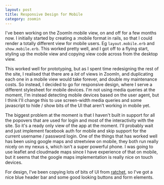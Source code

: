 ```yaml
---
layout: post
title: Responsive Design for Mobile
category: zoomin
---
```


I've been working on the ZoomIn mobile view, on and off for a few months now. I initially started by creating a :mobile format in rails, so that I could render a totally different view for mobile users. Eg `layout.mobile.erb` and `show.mobile.erb`. This worked pretty well, and I got off to a flying start, styling up the mobile view and copying view code across from the desktop view.

This worked well for prototyping, but as I spent time redesigning the rest of the site, I realised that there are a _lot_ of views in ZoomIn, and duplicating each one in a mobile view would take forever, and double my maintenance costs. So instead, I decided to go for responsive design, where I serve a different stylesheet for mobile devices. I'm not using media queries at the moment, I'm instead detecting mobile devices based on the user agent, but I think I'll change this to use screen-width media queries and some javascript to hide / show bits of the UI that aren't working in mobile yet.

The biggest problem at the moment is that I haven't built in support for all the popovers that are used for login and most of the interactivity with the site. So it's a ready only view of the app at the moment. I'll probably wait and just implement facebook auth for mobile and skip support for the current username / password login. One of the things that has worked well has been using google maps and streetview on mobile, they both run really nicely on my nexus s, which isn't a super powerful phone. I was going to use leaflet and cloudmade maps since I have experience of that on mobile, but it seems that the google maps implementation is really nice on touch devices.

For design, I've been copying lots of bits of UI from [ratchet](http://maker.github.com/ratchet/), so I've got a nice blue header bar and some good looking buttons and form elements.